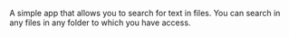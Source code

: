 A simple app that allows you to search for text in files. You can search in any files in any folder to which you have access.
